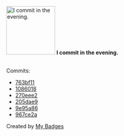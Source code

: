 <img src="https://my-badges.github.io/my-badges/evening-commits.png" alt="I commit in the evening." title="I commit in the evening." width="128">
<strong>I commit in the evening.</strong>
<br><br>

Commits:

- <a href="https://github.com/mmichie/dotfiles/commit/763bf11593361c72bdbf4d28ba181c195c5ebc65">763bf11</a>
- <a href="https://github.com/mmichie/dotfiles/commit/1086018b4d1a47817a38738f8697a7574671d2ad">1086018</a>
- <a href="https://github.com/mmichie/dotfiles/commit/270eee2c57eec71f26104ac4f4ad0ee477606ee4">270eee2</a>
- <a href="https://github.com/mmichie/dotfiles/commit/205dae91f2b862415439ca6e003cbad011c3f17e">205dae9</a>
- <a href="https://github.com/mmichie/dotfiles/commit/9e95a86ce70e7854f6ae986cef3bba17dc391a63">9e95a86</a>
- <a href="https://github.com/mmichie/cardsharp/commit/967ce2a72329f7af7e2789619c31bd6c30573081">967ce2a</a>


Created by <a href="https://github.com/my-badges/my-badges">My Badges</a>